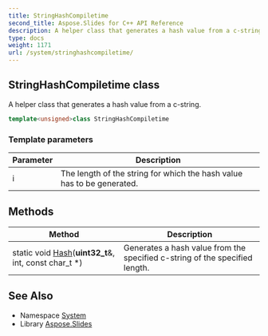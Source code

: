 ```yaml
---
title: StringHashCompiletime
second_title: Aspose.Slides for C++ API Reference
description: A helper class that generates a hash value from a c-string.
type: docs
weight: 1171
url: /system/stringhashcompiletime/
---
```

## StringHashCompiletime class


A helper class that generates a hash value from a c-string.

```cpp
template<unsigned>class StringHashCompiletime
```


### Template parameters

| Parameter | Description |
| --- | --- |
| i | The length of the string for which the hash value has to be generated. |
## Methods

| Method | Description |
| --- | --- |
| static void [Hash](./hash/)(**uint32_t**\&, int, const char_t *) | Generates a hash value from the specified c-string of the specified length. |

## See Also

* Namespace [System](../)
* Library [Aspose.Slides](../../)